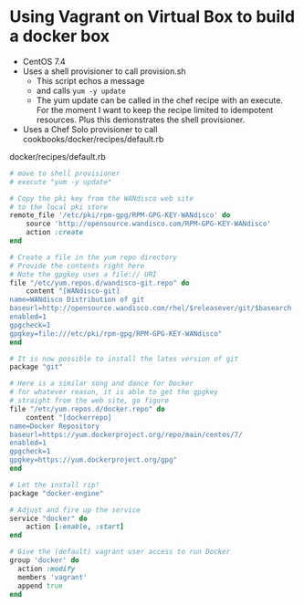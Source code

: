 # Using Vagrant on Virtual Box to build a docker box
* CentOS 7.4
* Uses a shell provisioner to call provision.sh
  * This script echos a message
  * and calls `yum -y update`
  * The yum update can be called in the chef recipe with an execute. For the moment I want to keep the recipe limited to idempotent resources. Plus this demonstrates the shell provisioner.
* Uses a Chef Solo provisioner to call cookbooks/docker/recipes/default.rb

docker/recipes/default.rb
```ruby
# move to shell provisioner
# execute "yum -y update"

# Copy the pki key from the WANdisco web site
# to the local pki store
remote_file '/etc/pki/rpm-gpg/RPM-GPG-KEY-WANdisco' do
    source 'http://opensource.wandisco.com/RPM-GPG-KEY-WANdisco'
    action :create
end

# Create a file in the yum repo directory
# Provide the contents right here
# Note the gpgkey uses a file:// URI
file "/etc/yum.repos.d/wandisco-git.repo" do
    content "[WANdisco-git]
name=WANdisco Distribution of git
baseurl=http://opensource.wandisco.com/rhel/$releasever/git/$basearch
enabled=1
gpgcheck=1
gpgkey=file:///etc/pki/rpm-gpg/RPM-GPG-KEY-WANdisco"
end

# It is now possible to install the lates version of git
package "git"

# Here is a similar song and dance for Docker
# for whatever reason, it is able to get the gpgkey
# straight from the web site, go figure
file "/etc/yum.repos.d/docker.repo" do
    content "[dockerrepo]
name=Docker Repository
baseurl=https://yum.dockerproject.org/repo/main/centos/7/
enabled=1
gpgcheck=1
gpgkey=https://yum.dockerproject.org/gpg"
end

# Let the install rip!
package "docker-engine"

# Adjust and fire up the service
service "docker" do
    action [:enable, :start]
end

# Give the (default) vagrant user access to run Docker
group 'docker' do
  action :modify
  members 'vagrant'
  append true
end

```